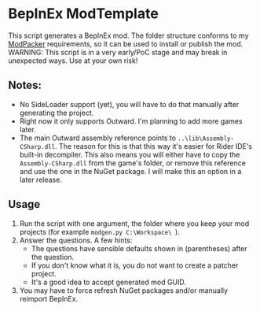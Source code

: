 # BepInEx ModTemplate

This script generates a BepInEx mod. The folder structure conforms to my [ModPacker](https://github.com/Faeryn/BepInEx-ModPacker) requirements, so it can be used to install or publish the mod.  
WARNING: This script is in a very early/PoC stage and may break in unexpected ways. Use at your own risk!

## Notes: 
* No SideLoader support (yet), you will have to do that manually after generating the project.
* Right now it only supports Outward. I'm planning to add more games later.
* The main Outward assembly reference points to `..\lib\Assembly-CSharp.dll`. The reason for this is that this way it's easier for Rider IDE's built-in decompiler. 
This also means you will either have to copy the `Assembly-CSharp.dll` from the game's folder, or remove this reference and use the one in the NuGet package. I will make this an option in a later release.

## Usage
1. Run the script with one argument, the folder where you keep your mod projects (for example `modgen.py C:\Workspace\ `).
2. Answer the questions. A few hints:
   * The questions have sensible defaults shown in (parentheses) after the question.
   * If you don't know what it is, you do not want to create a patcher project.
   * It's a good idea to accept generated mod GUID.
3. You may have to force refresh NuGet packages and/or manually reimport BepInEx.

